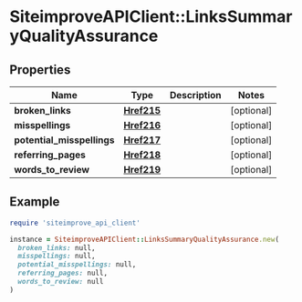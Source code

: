 # SiteimproveAPIClient::LinksSummaryQualityAssurance

## Properties

| Name | Type | Description | Notes |
| ---- | ---- | ----------- | ----- |
| **broken_links** | [**Href215**](Href215.md) |  | [optional] |
| **misspellings** | [**Href216**](Href216.md) |  | [optional] |
| **potential_misspellings** | [**Href217**](Href217.md) |  | [optional] |
| **referring_pages** | [**Href218**](Href218.md) |  | [optional] |
| **words_to_review** | [**Href219**](Href219.md) |  | [optional] |

## Example

```ruby
require 'siteimprove_api_client'

instance = SiteimproveAPIClient::LinksSummaryQualityAssurance.new(
  broken_links: null,
  misspellings: null,
  potential_misspellings: null,
  referring_pages: null,
  words_to_review: null
)
```

